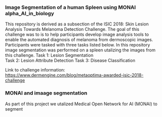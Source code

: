 ### Image Segmentation of a human Spleen using MONAI alpha_AI_in_biology

This repository is derived as a subsection of the ISIC 2018: Skin Lesion Analysis Towards Melanoma Detection Challenge. The goal of this challenge was to  is to help participants develop image analysis tools to enable the automated diagnosis of melanoma from dermoscopic images. Participants were tasked with three tasks listed below. In this repository image segmentation was performed on a spleen utalizing the images from this challenge.
Task 1: Lesion Segmentation  
Task 2: Lesion Attribute Detection
Task 3: Disease Classification

Link to challenge information: https://www.dermengine.com/blog/metaoptima-awarded-isic-2018-challenge

### MONAI and imaage segmentation
As part of this project we utalized Medical Open Network for AI (MONAI) to segment  

